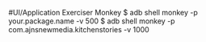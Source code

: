 #UI/Application Exerciser Monkey
$ adb shell monkey -p your.package.name -v 500
$ adb shell monkey -p com.ajnsnewmedia.kitchenstories -v 1000
